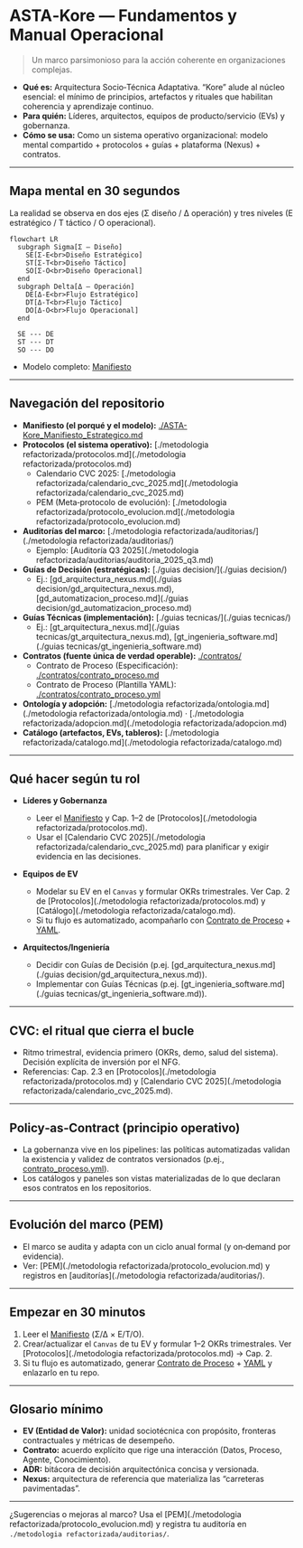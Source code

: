 # ASTA‑Kore — Fundamentos y Manual Operacional

> Un marco parsimonioso para la acción coherente en organizaciones complejas.

- **Qué es:** Arquitectura Socio‑Técnica Adaptativa. “Kore” alude al núcleo esencial: el mínimo de principios, artefactos y rituales que habilitan coherencia y aprendizaje continuo.
- **Para quién:** Líderes, arquitectos, equipos de producto/servicio (EVs) y gobernanza.
- **Cómo se usa:** Como un sistema operativo organizacional: modelo mental compartido + protocolos + guías + plataforma (Nexus) + contratos.

---

## Mapa mental en 30 segundos

La realidad se observa en dos ejes (Σ diseño / Δ operación) y tres niveles (E estratégico / T táctico / O operacional).

```mermaid
flowchart LR
  subgraph Sigma[Σ — Diseño]
    SE[Σ‑E<br>Diseño Estratégico]
    ST[Σ‑T<br>Diseño Táctico]
    SO[Σ‑O<br>Diseño Operacional]
  end
  subgraph Delta[Δ — Operación]
    DE[Δ‑E<br>Flujo Estratégico]
    DT[Δ‑T<br>Flujo Táctico]
    DO[Δ‑O<br>Flujo Operacional]
  end

  SE --- DE
  ST --- DT
  SO --- DO
```

- Modelo completo: [Manifiesto](./ASTA-Kore_Manifiesto_Estrategico.md)

---

## Navegación del repositorio

- **Manifiesto (el porqué y el modelo):** [./ASTA-Kore_Manifiesto_Estrategico.md](./ASTA-Kore_Manifiesto_Estrategico.md)
- **Protocolos (el sistema operativo):** [./metodologia refactorizada/protocolos.md](./metodologia refactorizada/protocolos.md)  
  - Calendario CVC 2025: [./metodologia refactorizada/calendario_cvc_2025.md](./metodologia refactorizada/calendario_cvc_2025.md)  
  - PEM (Meta‑protocolo de evolución): [./metodologia refactorizada/protocolo_evolucion.md](./metodologia refactorizada/protocolo_evolucion.md)
- **Auditorías del marco:** [./metodologia refactorizada/auditorias/](./metodologia refactorizada/auditorias/)  
  - Ejemplo: [Auditoría Q3 2025](./metodologia refactorizada/auditorias/auditoria_2025_q3.md)
- **Guías de Decisión (estratégicas):** [./guias decision/](./guias decision/)  
  - Ej.: [gd_arquitectura_nexus.md](./guias decision/gd_arquitectura_nexus.md), [gd_automatizacion_proceso.md](./guias decision/gd_automatizacion_proceso.md)
- **Guías Técnicas (implementación):** [./guias tecnicas/](./guias tecnicas/)  
  - Ej.: [gt_arquitectura_nexus.md](./guias tecnicas/gt_arquitectura_nexus.md), [gt_ingenieria_software.md](./guias tecnicas/gt_ingenieria_software.md)
- **Contratos (fuente única de verdad operable):** [./contratos/](./contratos/)  
  - Contrato de Proceso (Especificación): [./contratos/contrato_proceso.md](./contratos/contrato_proceso.md)  
  - Contrato de Proceso (Plantilla YAML): [./contratos/contrato_proceso.yml](./contratos/contrato_proceso.yml)
- **Ontología y adopción:** [./metodologia refactorizada/ontologia.md](./metodologia refactorizada/ontologia.md) · [./metodologia refactorizada/adopcion.md](./metodologia refactorizada/adopcion.md)
- **Catálogo (artefactos, EVs, tableros):** [./metodologia refactorizada/catalogo.md](./metodologia refactorizada/catalogo.md)

---

## Qué hacer según tu rol

- **Líderes y Gobernanza**
  - Leer el [Manifiesto](./ASTA-Kore_Manifiesto_Estrategico.md) y Cap. 1–2 de [Protocolos](./metodologia refactorizada/protocolos.md).
  - Usar el [Calendario CVC 2025](./metodologia refactorizada/calendario_cvc_2025.md) para planificar y exigir evidencia en las decisiones.

- **Equipos de EV**
  - Modelar su EV en el `Canvas` y formular OKRs trimestrales. Ver Cap. 2 de [Protocolos](./metodologia refactorizada/protocolos.md) y [Catálogo](./metodologia refactorizada/catalogo.md).
  - Si tu flujo es automatizado, acompañarlo con [Contrato de Proceso](./contratos/contrato_proceso.md) + [YAML](./contratos/contrato_proceso.yml).

- **Arquitectos/Ingeniería**
  - Decidir con Guías de Decisión (p.ej. [gd_arquitectura_nexus.md](./guias decision/gd_arquitectura_nexus.md)).
  - Implementar con Guías Técnicas (p.ej. [gt_ingenieria_software.md](./guias tecnicas/gt_ingenieria_software.md)).

---

## CVC: el ritual que cierra el bucle

- Ritmo trimestral, evidencia primero (OKRs, demo, salud del sistema). Decisión explícita de inversión por el NFG.
- Referencias: Cap. 2.3 en [Protocolos](./metodologia refactorizada/protocolos.md) y [Calendario CVC 2025](./metodologia refactorizada/calendario_cvc_2025.md).

---

## Policy‑as‑Contract (principio operativo)

- La gobernanza vive en los pipelines: las políticas automatizadas validan la existencia y validez de contratos versionados (p.ej., [contrato_proceso.yml](cci:7://file:///Users/felixsanhueza/fx_maquineando/asta-sigma-kore/ASTA-KORE%20fundamentos%20y%20manual%20operacional/contratos/contrato_proceso.yml:0:0-0:0)).
- Los catálogos y paneles son vistas materializadas de lo que declaran esos contratos en los repositorios.

---

## Evolución del marco (PEM)

- El marco se audita y adapta con un ciclo anual formal (y on‑demand por evidencia).
- Ver: [PEM](./metodologia refactorizada/protocolo_evolucion.md) y registros en [auditorías](./metodologia refactorizada/auditorias/).

---

## Empezar en 30 minutos

1. Leer el [Manifiesto](./ASTA-Kore_Manifiesto_Estrategico.md) (Σ/Δ × E/T/O).
2. Crear/actualizar el `Canvas` de tu EV y formular 1–2 OKRs trimestrales. Ver [Protocolos](./metodologia refactorizada/protocolos.md) → Cap. 2.
3. Si tu flujo es automatizado, generar [Contrato de Proceso](./contratos/contrato_proceso.md) + [YAML](./contratos/contrato_proceso.yml) y enlazarlo en tu repo.

---

## Glosario mínimo

- **EV (Entidad de Valor):** unidad sociotécnica con propósito, fronteras contractuales y métricas de desempeño.
- **Contrato:** acuerdo explícito que rige una interacción (Datos, Proceso, Agente, Conocimiento).
- **ADR:** bitácora de decisión arquitectónica concisa y versionada.
- **Nexus:** arquitectura de referencia que materializa las “carreteras pavimentadas”.

---

¿Sugerencias o mejoras al marco? Usa el [PEM](./metodologia refactorizada/protocolo_evolucion.md) y registra tu auditoría en `./metodologia refactorizada/auditorias/`.